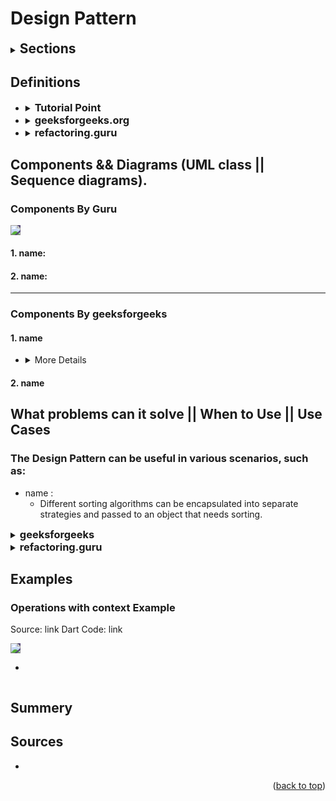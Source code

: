 <div id="top"></div>

#  Design Pattern


<details>
  <summary> <h2 style="display: inline;">  Sections</h2> </summary>

- [Design Pattern](#design-pattern)
  - [Definitions](#definitions)
  - [Components \&\& Diagrams (UML class || Sequence diagrams).](#components--diagrams-uml-class--sequence-diagrams)
    - [Components By Guru](#components-by-guru)
      - [1. name:](#1-name)
      - [2. name:](#2-name)
    - [Components By geeksforgeeks](#components-by-geeksforgeeks)
      - [1. name](#1-name-1)
      - [2. name](#2-name-1)
  - [What problems can it solve || When to Use || Use Cases](#what-problems-can-it-solve--when-to-use--use-cases)
    - [The Design Pattern can be useful in various scenarios, such as:](#the-design-pattern-can-be-useful-in-various-scenarios-such-as)
  - [Examples](#examples)
    - [Operations with context Example](#operations-with-context-example)
  - [Summery](#summery)
  - [Sources](#sources)
</details>


## Definitions

- <details>
  <summary> <h3 style="display: inline;"> Tutorial Point </h3> </summary>

 
  
  </details>

- <details>
  <summary> <h3 style="display: inline;"> geeksforgeeks.org </h3> </summary>


  </details>


- <details>
  <summary> <h3 style="display: inline;"> refactoring.guru </h3> </summary>


  </details>


## Components && Diagrams (UML class || Sequence diagrams).

### Components By Guru

<img style="background-color:#554777" src = "assets/name.png">

#### 1. name:


#### 2. name:



---

### Components By geeksforgeeks

#### 1. name

- <details>
  <summary> <p style="display: inline;">More Details</p> </summary>

  
  </details>


#### 2. name


## What problems can it solve || When to Use || Use Cases


### The Design Pattern can be useful in various scenarios, such as:

- name :
  - Different sorting algorithms can be encapsulated into separate strategies and passed to an object that needs sorting.

 <details>
    <summary> <h3 style="display: inline;">geeksforgeeks</h3> </summary>

- **Multiple Algorithms**: 
  - When you have multiple algorithms that can be used interchangeably based on different contexts, such as sorting algorithms


</details>

 <details>
    <summary> <h3 style="display: inline;"> refactoring.guru </h3> </summary>


</details>



## Examples 

### Operations with context Example 
Source: link
Dart Code: link

<img style="background-color:#554777" src = "assets/name.jpg">

- 

```dart

```

## Summery


## Sources


- 

<p align="right">(<a href="#top">back to top</a>)</p>